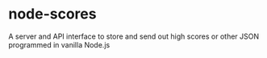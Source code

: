 # node-scores
A server and API interface to store and send out high scores or other JSON programmed in vanilla Node.js
